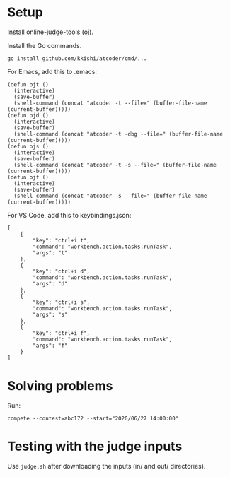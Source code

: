 # Setup

Install online-judge-tools (oj).

Install the Go commands.

```
go install github.com/kkishi/atcoder/cmd/...
```

For Emacs, add this to .emacs:

```
(defun ojt ()
  (interactive)
  (save-buffer)
  (shell-command (concat "atcoder -t --file=" (buffer-file-name (current-buffer)))))
(defun ojd ()
  (interactive)
  (save-buffer)
  (shell-command (concat "atcoder -t -dbg --file=" (buffer-file-name (current-buffer)))))
(defun ojs ()
  (interactive)
  (save-buffer)
  (shell-command (concat "atcoder -t -s --file=" (buffer-file-name (current-buffer)))))
(defun ojf ()
  (interactive)
  (save-buffer)
  (shell-command (concat "atcoder -s --file=" (buffer-file-name (current-buffer)))))
```

For VS Code, add this to keybindings.json:
```
[
    {
        "key": "ctrl+i t",
        "command": "workbench.action.tasks.runTask",
        "args": "t"
    },
    {
        "key": "ctrl+i d",
        "command": "workbench.action.tasks.runTask",
        "args": "d"
    },
    {
        "key": "ctrl+i s",
        "command": "workbench.action.tasks.runTask",
        "args": "s"
    },
    {
        "key": "ctrl+i f",
        "command": "workbench.action.tasks.runTask",
        "args": "f"
    }
]
```

# Solving problems

Run:

```
compete --contest=abc172 --start="2020/06/27 14:00:00"
```

# Testing with the judge inputs

Use `judge.sh` after downloading the inputs (in/ and out/ directories).
